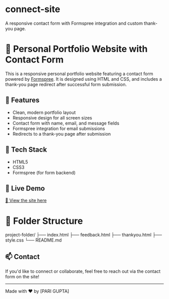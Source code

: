 # connect-site
A responsive contact form with Formspree integration and custom thank-you page.

# 💼 Personal Portfolio Website with Contact Form

This is a responsive personal portfolio website featuring a contact form powered by [Formspree](https://formspree.io/). It is designed using HTML and CSS, and includes a thank-you page redirect after successful form submission.

## 📌 Features

- Clean, modern portfolio layout
- Responsive design for all screen sizes
- Contact form with name, email, and message fields
- Formspree integration for email submissions
- Redirects to a thank-you page after submission

## 🔧 Tech Stack

- HTML5
- CSS3
- Formspree (for form backend)

## 🚀 Live Demo

 [🔗 View the site here](https://pari-gupta0501.github.io/connect-site/feedback.html)


# 📁 Folder Structure

project-folder/
├── index.html
├── feedback.html
├── thankyou.html
├── style.css
└── README.md


## 📫 Contact

If you'd like to connect or collaborate, feel free to reach out via the contact form on the site!

---

Made with ❤️ by [PARI GUPTA]

